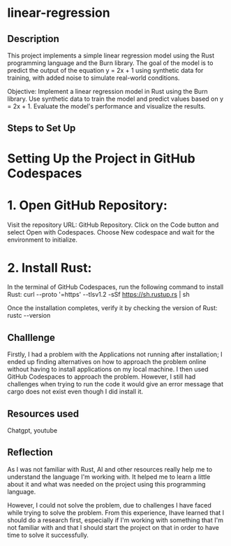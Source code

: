 # linear-regression

## Description
This project implements a simple linear regression model using the Rust programming language and the Burn library. The goal of the model is to predict the output of the equation y = 2x + 1 using synthetic data for training, with added noise to simulate real-world conditions.

Objective:
Implement a linear regression model in Rust using the Burn library.
Use synthetic data to train the model and predict values based on y = 2x + 1.
Evaluate the model's performance and visualize the results.

## Steps to Set Up
# Setting Up the Project in GitHub Codespaces
# 1. Open GitHub Repository:
Visit the repository URL: GitHub Repository.
Click on the Code button and select Open with Codespaces.
Choose New codespace and wait for the environment to initialize.

# 2. Install Rust:
In the terminal of GitHub Codespaces, run the following command to install Rust:
curl --proto '=https' --tlsv1.2 -sSf https://sh.rustup.rs | sh

Once the installation completes, verify it by checking the version of Rust:
rustc --version

## Challlenge
Firstly, I had a problem with the Applications not running after installation; I ended up finding alternatives on how to approach the problem online without having to install applications on my local machine. I then used GitHub Codespaces to approach the problem. However, I still had challenges when trying to run the code it would give an error message that cargo does not exist even though I did install it.

## Resources used
Chatgpt, youtube

## Reflection
As I was not familiar with Rust, AI and other resources really help me to understand the language I'm working with. It helped me to learn a little about it and what was needed on the project using this programming language.

However, I could not solve the problem, due to challenges I have faced while trying to solve the problem. From this experience, Ihave learned that I should do a research first, especially if I'm working with something that I'm not familiar with and that I should start the project on that in order to have time to solve it successfully.
